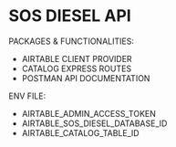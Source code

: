 # SOS DIESEL API

PACKAGES & FUNCTIONALITIES:

- AIRTABLE CLIENT PROVIDER
- CATALOG EXPRESS ROUTES
- POSTMAN API DOCUMENTATION

ENV FILE:

- AIRTABLE_ADMIN_ACCESS_TOKEN
- AIRTABLE_SOS_DIESEL_DATABASE_ID
- AIRTABLE_CATALOG_TABLE_ID

